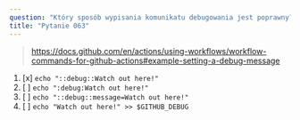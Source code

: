 ```yaml
---
question: "Który sposób wypisania komunikatu debugowania jest poprawny?"
title: "Pytanie 063"
---
```


> https://docs.github.com/en/actions/using-workflows/workflow-commands-for-github-actions#example-setting-a-debug-message
1. [x] `echo "::debug::Watch out here!"`
1. [ ] `echo ":debug:Watch out here!"`
1. [ ] `echo "::debug::message=Watch out here!"`
1. [ ] `echo "Watch out here!" >> $GITHUB_DEBUG`
